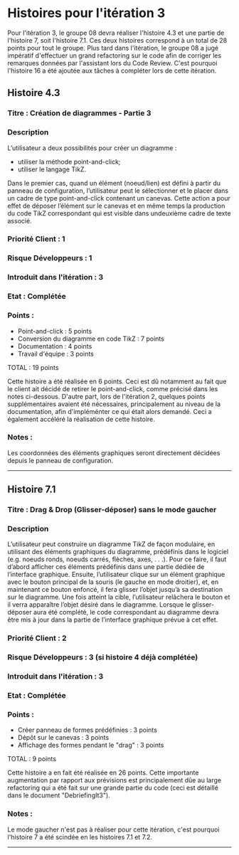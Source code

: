 # Histoires pour l'itération 3
Pour l'itération 3, le groupe 08 devra réaliser l'histoire 4.3 et une partie de l'histoire 7, soit l'histoire 7.1. Ces deux histoires correspond à un total de 28 points pour tout le groupe.
Plus tard dans l'itération, le groupe 08 a jugé impératif d'effectuer un grand refactoring sur le code afin de corriger les remarques données par l'assistant lors du Code Review.
C'est pourquoi l'histoire 16 a été ajoutée aux tâches à compléter lors de cette itération.

## Histoire 4.3

### Titre : Création de diagrammes - Partie 3

### Description
L’utilisateur a deux possibilités pour créer un diagramme :
- utiliser la méthode point-and-click;
- utiliser le langage TikZ.

Dans le premier cas, quand un élément (noeud/lien) est défini à partir du panneau de configuration, l’utilisateur peut le sélectionner et le placer dans un cadre de type point-and-click contenant un canevas.
Cette action a pour effet de déposer l’élément sur le canevas et en même temps la production du code TikZ correspondant qui est visible dans undeuxième cadre de texte associé.


### Priorité Client : 1

### Risque Développeurs : 1

### Introduit dans l'itération : 3

### Etat : Complétée

### Points :

- Point-and-click : 5 points
- Conversion du diagramme en code TikZ : 7 points
- Documentation : 4 points
- Travail d'équipe : 3 points

TOTAL : 19 points

Cette histoire a été réalisée en 6 points. Ceci est dû notamment au fait que le client ait décidé de retirer le point-and-click, comme précisé dans les notes ci-dessous. D'autre part, lors de l'itération 2, quelques points supplémentaires avaient été nécessaires, principalement au niveau de la documentation, afin d'impléménter ce qui était alors demandé. Ceci a également accéléré la réalisation de cette histoire.

### Notes :

Les coordonnées des éléments graphiques seront directement décidées depuis le panneau de configuration.

----------------------

## Histoire 7.1

### Titre : Drag & Drop (Glisser-déposer) sans le mode gaucher

### Description
L’utilisateur peut construire un diagramme TikZ de façon modulaire, en utilisant des éléments graphiques du diagramme, prédéfinis dans le logiciel (e.g. noeuds ronds, noeuds carrés, flèches, axes, . . .).
Pour ce faire, il faut d’abord afficher ces éléments prédéfinis dans une partie dédiée de l’interface graphique. Ensuite, l’utilisateur clique sur un élément graphique avec le bouton principal de la souris 
(le gauche en mode droitier), et, en maintenant ce bouton enfoncé, il fera glisser l’objet jusqu’à sa destination sur le diagramme. Une fois atteint la cible, 
l’utilisateur relâchera le bouton et il verra apparaître l’objet désiré dans le diagramme. Lorsque le glisser-déposer aura été complété, le code correspondant au diagramme devra être mis à jour dans la partie
de l’interface graphique prévue à cet effet.

### Priorité Client : 2

### Risque Développeurs : 3 (si histoire 4 déjà complétée)

### Introduit dans l'itération : 3

### Etat : Complétée

### Points :

- Créer panneau de formes prédéfinies : 3 points
- Dépôt sur le canevas : 3 points
- Affichage des formes pendant le "drag" : 3 points

TOTAL : 9 points

Cette histoire a en fait été réalisée en 26 points. 
Cette importante augmentation par rapport aux prévisions est principalement dûe au large refactoring qui a été fait sur une grande partie 
du code (ceci est détaillé dans le document "DebriefingIt3").

### Notes :

Le mode gaucher n'est pas à réaliser pour cette itération, c'est pourquoi l'histoire 7 a été scindée en les histoires 7.1 et 7.2.

----------------------

